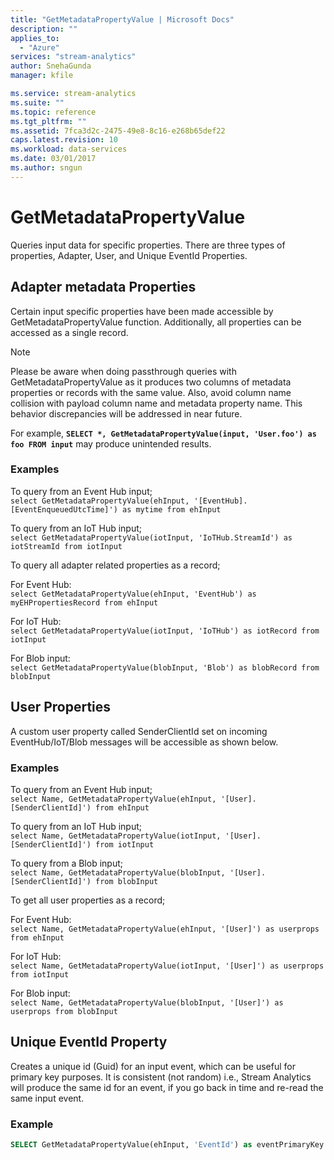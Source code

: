 ```yaml
---
title: "GetMetadataPropertyValue | Microsoft Docs"
description: ""
applies_to: 
  - "Azure"
services: "stream-analytics"
author: SnehaGunda
manager: kfile

ms.service: stream-analytics
ms.suite: ""
ms.topic: reference
ms.tgt_pltfrm: ""   
ms.assetid: 7fca3d2c-2475-49e8-8c16-e268b65def22
caps.latest.revision: 10
ms.workload: data-services
ms.date: 03/01/2017
ms.author: sngun
---
```

# GetMetadataPropertyValue
  Queries input data for specific properties. There are three types of properties, Adapter, User, and Unique EventId Properties.
  
## Adapter metadata Properties
Certain input specific properties have been made accessible by GetMetadataPropertyValue function. Additionally, all properties can be accessed as a single record.

> [!NOTE]  
>  Please be aware when doing passthrough queries with GetMetadataPropertyValue as it produces two columns of metadata properties or records with the same value. Also, avoid column name collision with payload column name and metadata property name. This behavior discrepancies will be addressed in near future.
>
>For example, **`SELECT *, GetMetadataPropertyValue(input, 'User.foo') as foo FROM input`** may produce unintended results.


### Examples

To query from an Event Hub input;  
`select GetMetadataPropertyValue(ehInput, '[EventHub].[EventEnqueuedUtcTime]') as mytime from ehInput`

To query from an IoT Hub input;  
`select GetMetadataPropertyValue(iotInput, 'IoTHub.StreamId') as iotStreamId from iotInput`

To query all adapter related properties as a record;

For Event Hub:  
`select GetMetadataPropertyValue(ehInput, 'EventHub') as myEHPropertiesRecord from ehInput`

For IoT Hub:  
`select GetMetadataPropertyValue(iotInput, 'IoTHub') as iotRecord from iotInput`

For Blob input:  
`select GetMetadataPropertyValue(blobInput, 'Blob') as blobRecord from blobInput`

## User Properties
A custom user property called SenderClientId set on incoming EventHub/IoT/Blob messages will be accessible as shown below.

### Examples

To query from an Event Hub input;  
`select Name, GetMetadataPropertyValue(ehInput, '[User].[SenderClientId]') from ehInput`

To query from an IoT Hub input;  
`select Name, GetMetadataPropertyValue(iotInput, '[User].[SenderClientId]') from iotInput`

To query from a Blob input;  
`select Name, GetMetadataPropertyValue(blobInput, '[User].[SenderClientId]') from blobInput`

To get all user properties as a record;

For Event Hub:  
`select Name, GetMetadataPropertyValue(ehInput, '[User]') as userprops from ehInput`

For IoT Hub:  
`select Name, GetMetadataPropertyValue(iotInput, '[User]') as userprops from iotInput`

For Blob input:  
`select Name, GetMetadataPropertyValue(blobInput, '[User]') as userprops from blobInput`


## Unique EventId Property
Creates a unique id (Guid) for an input event, which can be useful for primary key purposes. It is consistent (not random) i.e., Stream Analytics will produce the same id for an event, if you go back in time and re-read the same input event.

### Example

```SQL
SELECT GetMetadataPropertyValue(ehInput, 'EventId') as eventPrimaryKey from ehInput
``` 

